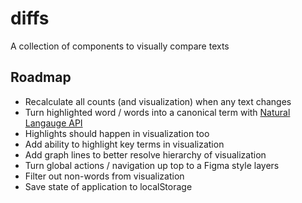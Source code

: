 # diffs
A collection of components to visually compare texts

## Roadmap

+ Recalculate all counts (and visualization) when any text changes
+ Turn highlighted word / words into a canonical term with [Natural Langauge API](https://cloud.google.com/natural-language)
+ Highlights should happen in visualization too
+ Add ability to highlight key terms in visualization
+ Add graph lines to better resolve hierarchy of visualization
+ Turn global actions / navigation up top to a Figma style layers
+ Filter out non-words from visualization
+ Save state of application to localStorage
